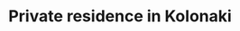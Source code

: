 ---
layout: project.hbs
title: Private residence in Kolonaki
category: Residential
designers: Gkyzi Nefeli, Makri Chrysi
photography: Roufopoulou Ioanna
pdate: May.2021
og:
  enable: true
  title: Private residence in Kolonaki
  description: The refined charm of Kolonaki square meets the art of mid-century design in the latest project of Babatchas Design Studio
  image: projects/residence-in-kolonaki/main.jpg
hasVideo: true
videoUrl: https://player.vimeo.com/video/621495333
description:
- "The refined charm of Kolonaki square meets the art of mid-century design in the latest project of Babatchas Design Studio. In the heart of Athens' most cosmopolitan neighbourhood and just a few meters away from the Museum of Cycladic Art, one can locate the 1950s apartment, recently renovated by Babatchas Design Studio. The architectural dialect as well as the building’s unique art deco aesthetics formed the design team’s inspiration, who were challenged to combine the building’s exceptional image with the owners’ deep appreciation of mid-century design. Distinctive architectural elements of the existing space, such as the oak floors with the herringbone technique and the surrounding boarder, were preserved during the renovation. The impressive panelled doors that separated the entrance hall from the living room and the old office space were also integrated in the architectural design of Babatchas Design Studio. Selected materials such as natural kurasani were then used on the walls, serving as an element that gives special depth to light-coloured surfaces."
- "The apartment’s functional operation also played a primary part in the design project, as natural light was limited for most of the rooms in the apartment. In order to serve the needs of a large family as well as to highlight the possibility of managing the apartment as a prime Airbnb, making the most of natural light - especially in the areas of interaction – became a necessity. Thus, the sleeping areas and the bathrooms were placed in the darkest parts of the house, while interior skylights were used to channel natural light into all areas."
- "Finally, hidden storage spaces and passages such as walk-through closets made of wicker leading to a \"secret\" bathroom create a mysterious, theatrical atmosphere accentuated by the architectural lighting. The selection of furniture and design objects was influenced by the owners’ significant admiration of classic 50s pieces. The final outcome includes a collection of design objects from different parts of the world: the classic Eero Saarinen table made of Arabesquato marble was combined with authentic Henry W. Klein chairs from a second-hand shop in the Netherlands. The TV console is made by a Portuguese craftsman and follows a classic 60s design norm. Finally, the kitchen was designed following a constructive aesthetic line to match the open plan living-dining area. Materials such as volcanic marble, oak wood, black metal sheet, Viennese mats and crumpled Yutes linen were combined with selected works of art and ceramic sculptures in order to complete a perfectly well – balanced, calming aesthetic result."
photos:
- "001.jpg"
- "002.jpg"
- "003.jpg"
- "004-005.jpg"
- "006.jpg"
- "007.jpg"
- "008-015.jpg"
- "009.jpg"
- "011-014.jpg"
- "012.jpg"
- "013-016.jpg"
- "017-7545.jpg"
- "018.jpg"
- "019.jpg"
- "020.jpg"
- "021.jpg"
- "022.jpg"
- "023.jpg"
- "024.jpg"
- "025-027.jpg"
- "026.jpg"
- "028.jpg"
- "029-032.jpg"
- "032.jpg"
---